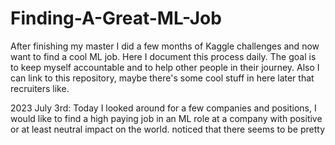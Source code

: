 # Finding-A-Great-ML-Job
After finishing my master I did a few months of Kaggle challenges and now want to find a cool ML job. Here I document this process daily. 
The goal is to keep myself accountable and to help other people in their journey. Also I can link to this repository, maybe there's some cool stuff in here later that recruiters like.

2023
July 3rd: Today I looked around for a few companies and positions, I would like to find a high paying job in an ML role at a company with positive or at least neutral impact on the world. 
noticed that there seems to be pretty 
